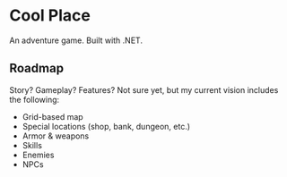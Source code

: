 # Cool Place

An adventure game. Built with .NET.

## Roadmap

Story? Gameplay? Features? Not sure yet, but my current vision includes the following:

- Grid-based map
- Special locations (shop, bank, dungeon, etc.)
- Armor & weapons
- Skills
- Enemies
- NPCs

